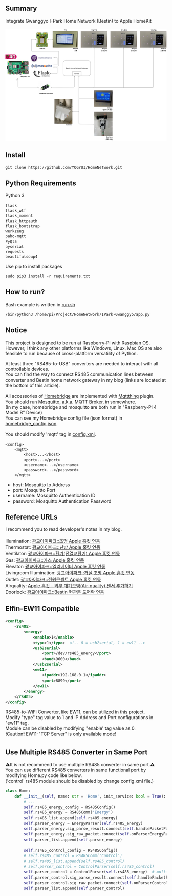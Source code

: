 Summary
-------------
Integrate Gwanggyo I-Park Home Network (Bestin) to Apple HomeKit<br>
<br>
![summary](./summary.png)

Install
-------------
```
git clone https://github.com/YOGYUI/HomeNetwork.git
```

Python Requirements
-------------
Python 3
```
flask
flask_wtf
flask_moment
flask_httpauth
flask_bootstrap
werkzeug
paho-mqtt
PyQt5
pyserial
requests
beautifulsoup4
```
Use pip to install packages
```
sudo pip3 install -r requirements.txt
```

How to run?
-------------
Bash example is written in [run.sh](https://github.com/YOGYUI/HomeNetwork/blob/main/IPark-Gwanggyo/run.sh) <br>
```
/bin/python3 /home/pi/Project/HomeNetwork/IPark-Gwanggyo/app.py
```

Notice
-------------
This project is designed to be run at Raspberry-Pi with Raspbian OS. <br>
However, I think any other platforms like Windows, Linux, Mac OS are also feasible to run because of cross-platform versatility of Python. <br>

At least three "RS485-to-USB" converters are needed to interact with all controllable devices. <br>
You can find the way to connect RS485 communication lines between converter and Bestin home network gateway in my blog (links are located at the bottom of this article). 
<br>
<br>
All accessories of [Homebridge](https://homebridge.io/) are implemented with
[Mqttthing](https://github.com/arachnetech/homebridge-mqttthing#readme) plugin.<br>
You should run [Mosquitto](https://mosquitto.org/), a.k.a. MQTT Broker, in somewhere. <br>
(In my case, homebridge and mosquitto are both run in "Raspberry-Pi 4 Model B" Device) <br>
You can see my Homebridge config file (json format) in
[homebridge_config.json](https://github.com/YOGYUI/HomeNetwork/blob/main/IPark-Gwanggyo/homebridge_config.json). <br><br> 
You should modify 'mqtt' tag in 
[config.xml](https://github.com/YOGYUI/HomeNetwork/blob/main/IPark-Gwanggyo/config.xml). <br>
```
<config>
    <mqtt>
        <host>...</host>
        <port>...</port>
        <username>...</username>
        <password>...</password>
    </mqtt>
```
* host: Mosquitto Ip Address 
* port: Mosquitto Port
* username: Mosquitto Authentication ID 
* password: Mosquitto Authentication Password

Reference URLs
-------------
I recommend you to read developer's notes in my blog.<br><br>
Illumination: [광교아이파크::조명 Apple 홈킷 연동](https://yogyui.tistory.com/entry/%EA%B4%91%EA%B5%90%EC%95%84%EC%9D%B4%ED%8C%8C%ED%81%AC-%EC%A1%B0%EB%AA%85-%ED%99%88%ED%82%B7-%EC%97%B0%EB%8F%99-1?category=937615) <br>
Thermostat: [광교아이파크::난방 Apple 홈킷 연동](https://yogyui.tistory.com/entry/%EA%B4%91%EA%B5%90%EC%95%84%EC%9D%B4%ED%8C%8C%ED%81%AC-%EB%82%9C%EB%B0%A9-%ED%99%88%ED%82%B7-%EC%97%B0%EB%8F%99-1?category=937615) <br>
Ventilator: [광교아이파크::환기(전열교환기) Apple 홈킷 연동](https://yogyui.tistory.com/entry/%EA%B4%91%EA%B5%90%EC%95%84%EC%9D%B4%ED%8C%8C%ED%81%AC-%ED%99%98%EA%B8%B0-%ED%99%88%ED%82%B7-%EC%97%B0%EB%8F%99-1?category=937615) <br>
Gas: [광교아이파크::가스 Apple 홈킷 연동](https://yogyui.tistory.com/entry/%EA%B4%91%EA%B5%90%EC%95%84%EC%9D%B4%ED%8C%8C%ED%81%AC-%EA%B0%80%EC%8A%A4-%ED%99%88%ED%82%B7-%EC%97%B0%EB%8F%99-2?category=937615) <br>
Elevator: [광교아이파크::엘리베이터 Apple 홈킷 연동](https://yogyui.tistory.com/entry/%EA%B4%91%EA%B5%90%EC%95%84%EC%9D%B4%ED%8C%8C%ED%81%AC-%EC%97%98%EB%A6%AC%EB%B2%A0%EC%9D%B4%ED%84%B0-%ED%99%88%ED%82%B7-%EC%97%B0%EB%8F%99-1-2?category=937615) <br>
Livingroom Illumination: [광교아이파크::거실 조명 Apple 홈킷 연동](https://yogyui.tistory.com/entry/%EA%B4%91%EA%B5%90%EC%95%84%EC%9D%B4%ED%8C%8C%ED%81%AC%EA%B1%B0%EC%8B%A4-%EC%A1%B0%EB%AA%85-Apple-%ED%99%88%ED%82%B7-%EC%97%B0%EB%8F%99-1?category=937615) <br>
Outlet: [광교아이파크::전원콘센트 Apple 홈킷 연동](https://yogyui.tistory.com/entry/%EA%B4%91%EA%B5%90%EC%95%84%EC%9D%B4%ED%8C%8C%ED%81%AC%EC%A0%84%EC%9B%90%EC%BD%98%EC%84%BC%ED%8A%B8-Apple-%ED%99%88%ED%82%B7-%EC%97%B0%EB%8F%99-1?category=937615) <br>
Airquality: [Apple 홈킷 - 외부 대기오염(Air-quality) 센서 추가하기](https://yogyui.tistory.com/entry/Apple-%ED%99%88%ED%82%B7-%EC%99%B8%EB%B6%80-%EB%8C%80%EA%B8%B0%EC%98%A4%EC%97%BC-%EC%84%BC%EC%84%9C-%EC%B6%94%EA%B0%80%ED%95%98%EA%B8%B0?category=937615) <br>
Doorlock: [광교아이파크::Bestin 현관문 도어락 연동](https://yogyui.tistory.com/entry/%EA%B4%91%EA%B5%90%EC%95%84%EC%9D%B4%ED%8C%8C%ED%81%ACBestin-%ED%98%84%EA%B4%80%EB%AC%B8-%EC%97%B0%EB%8F%99) <br>

Elfin-EW11 Compatible
--
```xml
<config>
    <rs485>
        <energy>
            <enable>1</enable>
            <type>1</type>  <!-- 0 = usb2serial, 1 = ew11 -->
            <usb2serial>
                <port>/dev/rs485_energy</port>
                <baud>9600</baud>
            </usb2serial>
            <ew11>
                <ipaddr>192.168.0.1</ipaddr>
                <port>8899</port>
            </ew11>
        </energy>
    </rs485>
</config>
```
RS485-to-WiFi Converter, like EW11, can be utilized in this project.<br>
Modify "type" tag value to 1 and IP Address and Port configurations in "ew11" tag. <br>
Module can be disabled by modifying "enable' tag value as 0.<br>
❗Caution❗ EW11-"TCP Server" is only available mode!

Use Multiple RS485 Converter in Same Port
--
⚠️It is not recommend to use multiple RS485 converter in same port.⚠️<br>
You can use different RS485 converters in same functional port by modifying Home.py code like below. <br>
('control' rs485 module should be disabled by change config.xml file.)
```python
class Home:
    def __init__(self, name: str = 'Home', init_service: bool = True):
        # ...
        self.rs485_energy_config = RS485Config()
        self.rs485_energy = RS485Comm('Energy')
        self.rs485_list.append(self.rs485_energy)
        self.parser_energy = EnergyParser(self.rs485_energy)
        self.parser_energy.sig_parse_result.connect(self.handlePacketParseResult)
        self.parser_energy.sig_raw_packet.connect(self.onParserEnergyRawPacket)
        self.parser_list.append(self.parser_energy)

        self.rs485_control_config = RS485Config()
        # self.rs485_control = RS485Comm('Control')
        # self.rs485_list.append(self.rs485_control)
        # self.parser_control = ControlParser(self.rs485_control)
        self.parser_control = ControlParser(self.rs485_energy)  # multi-converter, same port
        self.parser_control.sig_parse_result.connect(self.handlePacketParseResult)
        self.parser_control.sig_raw_packet.connect(self.onParserControlRawPacket)
        self.parser_list.append(self.parser_control)
```
